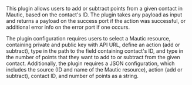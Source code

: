 This plugin allows users to add or subtract points from a given contact in Mautic, based on the contact's ID. The plugin takes any payload as input and returns a payload on the success port if the action was successful, or additional error info on the error port if one occurs. 

The plugin configuration requires users to select a Mautic resource, containing private and public key with API URL, define an action (add or subtract), type in the path to the field containing contact's ID, and type in the number of points that they want to add to or subtract from the given contact. Additionally, the plugin requires a JSON configuration, which includes the source (ID and name of the Mautic resource), action (add or subtract), contact ID, and number of points as a string.

